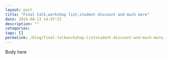 ```yaml
---
layout: post
title: "Final talk,workshop list,student discount and much more"
date: 2014-08-13 14:47:27
description: ""
categories: 
tags: []
permalink: /blog/final-talkworkshop-liststudent-discount-and-much-more/
---
```

Body here
